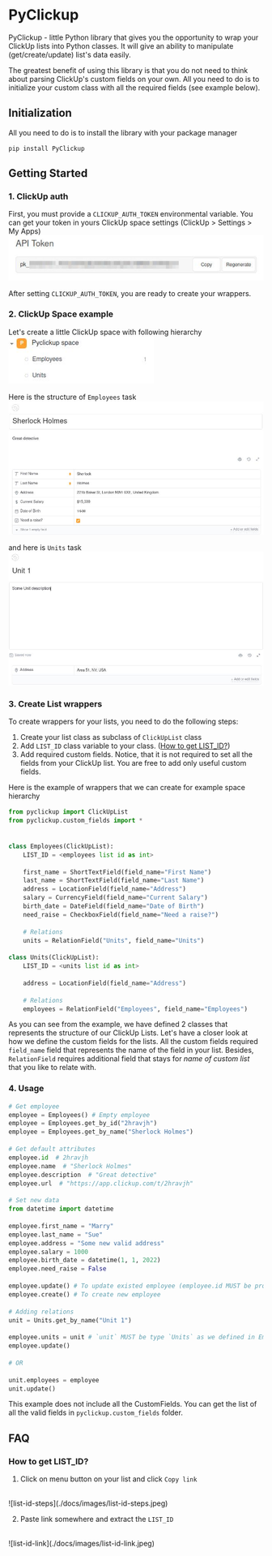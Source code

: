 # PyClickup

PyClickup - little Python library that gives you the opportunity to wrap your ClickUp lists into Python classes. It will give an ability to manipulate (get/create/update) list's data easily.

The greatest benefit of using this library is that you do not need to think about parsing ClickUp's custom fields on your own. All you need to do is to initialize your custom class with all the required fields (see example below). 

## Initialization
All you need to do is to install the library with your package manager
```
pip install PyClickup
```

## Getting Started

### 1. ClickUp auth
First, you must provide a `CLICKUP_AUTH_TOKEN` environmental variable. You can get your token in yours ClickUp space settings (ClickUp > Settings > My Apps)
![api-token](./docs/images/token-img.jpeg)

After setting `CLICKUP_AUTH_TOKEN`, you are ready to create your wrappers.

### 2. ClickUp Space example
Let's create a little ClickUp space with following hierarchy
<br>
![space-hierarchy](./docs/images/space-hierarchy.jpeg)

Here is the structure of `Employees` task
<br>
![employees-list](./docs/images/employees-list.jpeg)

and here is `Units` task
<br>
![units-list](./docs/images/units-list.jpeg)

### 3. Create List wrappers
To create wrappers for your lists, you need to do the following steps:
1) Create your list class as subclass of `ClickUpList` class
2) Add `LIST_ID` class variable to your class. ([How to get LIST_ID?](#how-to-get-list_id%3F))
3) Add required custom fields. Notice, that it is not required to set all the fields from your ClickUp list. You are free to add only useful custom fields.

Here is the example of wrappers that we can create for example space hierarchy
```python
from pyclickup import ClickUpList
from pyclickup.custom_fields import *


class Employees(ClickUpList):
    LIST_ID = <employees list id as int>

    first_name = ShortTextField(field_name="First Name")
    last_name = ShortTextField(field_name="Last Name")
    address = LocationField(field_name="Address")
    salary = CurrencyField(field_name="Current Salary")
    birth_date = DateField(field_name="Date of Birth")
    need_raise = CheckboxField(field_name="Need a raise?")

    # Relations
    units = RelationField("Units", field_name="Units")

class Units(ClickUpList):
    LIST_ID = <units list id as int>    
    
    address = LocationField(field_name="Address")

    # Relations
    employees = RelationField("Employees", field_name="Employees")
```
As you can see from the example, we have defined 2 classes that represents the structure of our ClickUp Lists. Let's have a closer look at how we define the custom fields for the lists. All the custom fields required `field_name` field that represents the name of the field in your list. Besides, `RelationField` requires additional field that stays for *name of custom list* that you like to relate with.

### 4. Usage
```python
# Get employee
employee = Employees() # Empty employee
employee = Employees.get_by_id("2hravjh") 
employee = Employees.get_by_name("Sherlock Holmes")

# Get default attributes
employee.id  # 2hravjh
employee.name  # "Sherlock Holmes"
employee.description  # "Great detective"
employee.url  # "https://app.clickup.com/t/2hravjh"

# Set new data
from datetime import datetime 

employee.first_name = "Marry"
employee.last_name = "Sue"
employee.address = "Some new valid address"
employee.salary = 1000
employee.birth_date = datetime(1, 1, 2022)
employee.need_raise = False

employee.update() # To update existed employee (employee.id MUST be provided)
employee.create() # To create new employee

# Adding relations
unit = Units.get_by_name("Unit 1")

employee.units = unit # `unit` MUST be type `Units` as we defined in Employees.units field
employee.update()

# OR

unit.employees = employee
unit.update()
```
This example does not include all the CustomFields. You can get the list of all the valid fields in `pyclickup.custom_fields` folder. 

## FAQ
### How to get LIST_ID?
1) Click on menu button on your list and click `Copy link`
<br>
![list-id-steps](./docs/images/list-id-steps.jpeg)

2) Paste link somewhere and extract the `LIST_ID` 
<br>
![list-id-link](./docs/images/list-id-link.jpeg)


